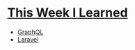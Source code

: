 # [This Week I Learned](https://til.startergate.dev)

* [GraphQL](https://github.com/startergate-weekly/GraphQL)
* [Laravel](https://github.com/startergate-weekly/Laravel)
